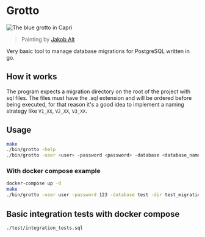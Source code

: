 # Grotto

![The blue grotto in Capri](https://upload.wikimedia.org/wikipedia/commons/e/eb/Heinrich_Jakob_Fried_-_Die_Blaue_Grotte_auf_Capri.jpg)
> Painting by [Jakob Alt](https://de.wikipedia.org/wiki/Jakob_Alt)

Very basic tool to manage database migrations for PostgreSQL written in go.

## How it works

The program expects a migration directory on the root of the project with sql files.
The files must have the .sql extension and will be ordered before being executed, for
that reason it's a good idea to implement a naming strategy like `V1_XX`, `V2_XX`,
`V3_XX`.


## Usage

```bash
make
./bin/grotto -help
./bin/grotto -user <user> -password <password> -database <database_name> -dir <migration_directory>
```

### With docker compose example

```bash
docker-compose up -d
make
./bin/grotto -user user -password 123 -database test -dir test_migration
```


## Basic integration tests with docker compose

```bash
./test/integration_tests.sql
```
